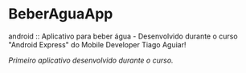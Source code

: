 # BeberAguaApp
android :: Aplicativo para beber água - Desenvolvido durante o curso "Android Express"  do Mobile Developer Tiago Aguiar!

*Primeiro aplicativo desenvolvido durante o curso.*
